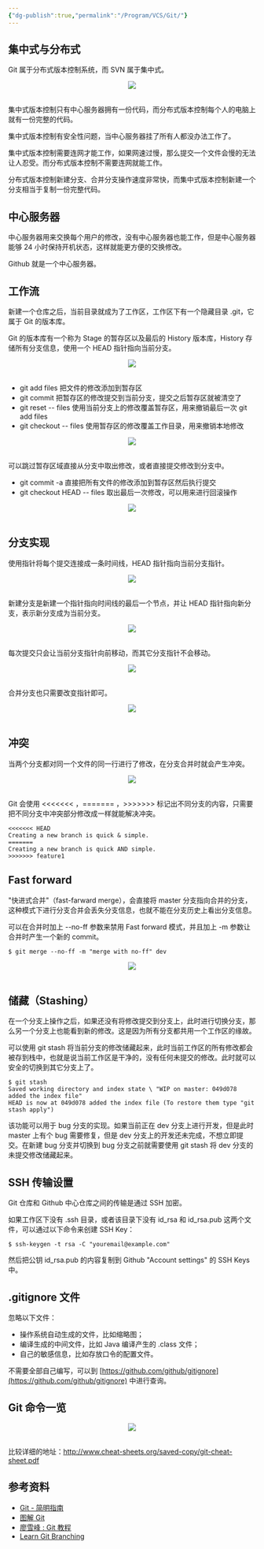 ```yaml
---
{"dg-publish":true,"permalink":"/Program/VCS/Git/"}
---
```




## 集中式与分布式

Git 属于分布式版本控制系统，而 SVN 属于集中式。

<div align="center"> <img src="https://cs-notes-1256109796.cos.ap-guangzhou.myqcloud.com/image-20191208200656794.png"/> </div><br>

集中式版本控制只有中心服务器拥有一份代码，而分布式版本控制每个人的电脑上就有一份完整的代码。

集中式版本控制有安全性问题，当中心服务器挂了所有人都没办法工作了。

集中式版本控制需要连网才能工作，如果网速过慢，那么提交一个文件会慢的无法让人忍受。而分布式版本控制不需要连网就能工作。

分布式版本控制新建分支、合并分支操作速度非常快，而集中式版本控制新建一个分支相当于复制一份完整代码。

## 中心服务器

中心服务器用来交换每个用户的修改，没有中心服务器也能工作，但是中心服务器能够 24 小时保持开机状态，这样就能更方便的交换修改。

Github 就是一个中心服务器。

## 工作流

新建一个仓库之后，当前目录就成为了工作区，工作区下有一个隐藏目录 .git，它属于 Git 的版本库。

Git 的版本库有一个称为 Stage 的暂存区以及最后的 History 版本库，History 存储所有分支信息，使用一个 HEAD 指针指向当前分支。

<div align="center"> <img src="https://cs-notes-1256109796.cos.ap-guangzhou.myqcloud.com/image-20191208195941661.png"/> </div><br>

- git add files 把文件的修改添加到暂存区
- git commit 把暂存区的修改提交到当前分支，提交之后暂存区就被清空了
- git reset -- files 使用当前分支上的修改覆盖暂存区，用来撤销最后一次 git add files
- git checkout -- files 使用暂存区的修改覆盖工作目录，用来撤销本地修改

<div align="center"> <img src="https://cs-notes-1256109796.cos.ap-guangzhou.myqcloud.com/image-20191208200014395.png"/> </div><br>

可以跳过暂存区域直接从分支中取出修改，或者直接提交修改到分支中。

- git commit -a 直接把所有文件的修改添加到暂存区然后执行提交
- git checkout HEAD -- files 取出最后一次修改，可以用来进行回滚操作

<div align="center"> <img src="https://cs-notes-1256109796.cos.ap-guangzhou.myqcloud.com/image-20191208200543923.png"/> </div><br>

## 分支实现

使用指针将每个提交连接成一条时间线，HEAD 指针指向当前分支指针。

<div align="center"> <img src="https://cs-notes-1256109796.cos.ap-guangzhou.myqcloud.com/image-20191208203219927.png"/> </div><br>

新建分支是新建一个指针指向时间线的最后一个节点，并让 HEAD 指针指向新分支，表示新分支成为当前分支。

<div align="center"> <img src="https://cs-notes-1256109796.cos.ap-guangzhou.myqcloud.com/image-20191208203142527.png"/> </div><br>

每次提交只会让当前分支指针向前移动，而其它分支指针不会移动。

<div align="center"> <img src="https://cs-notes-1256109796.cos.ap-guangzhou.myqcloud.com/image-20191208203112400.png"/> </div><br>

合并分支也只需要改变指针即可。

<div align="center"> <img src="https://cs-notes-1256109796.cos.ap-guangzhou.myqcloud.com/image-20191208203010540.png"/> </div><br>

## 冲突

当两个分支都对同一个文件的同一行进行了修改，在分支合并时就会产生冲突。

<div align="center"> <img src="https://cs-notes-1256109796.cos.ap-guangzhou.myqcloud.com/image-20191208203034705.png"/> </div><br>

Git 会使用 \<\<\<\<\<\<\< ，======= ，\>\>\>\>\>\>\> 标记出不同分支的内容，只需要把不同分支中冲突部分修改成一样就能解决冲突。

```
<<<<<<< HEAD
Creating a new branch is quick & simple.
=======
Creating a new branch is quick AND simple.
>>>>>>> feature1
```

## Fast forward

"快进式合并"（fast-farward merge），会直接将 master 分支指向合并的分支，这种模式下进行分支合并会丢失分支信息，也就不能在分支历史上看出分支信息。

可以在合并时加上 --no-ff 参数来禁用 Fast forward 模式，并且加上 -m 参数让合并时产生一个新的 commit。

```
$ git merge --no-ff -m "merge with no-ff" dev
```

<div align="center"> <img src="https://cs-notes-1256109796.cos.ap-guangzhou.myqcloud.com/image-20191208203639712.png"/> </div><br>

## 储藏（Stashing）

在一个分支上操作之后，如果还没有将修改提交到分支上，此时进行切换分支，那么另一个分支上也能看到新的修改。这是因为所有分支都共用一个工作区的缘故。

可以使用 git stash 将当前分支的修改储藏起来，此时当前工作区的所有修改都会被存到栈中，也就是说当前工作区是干净的，没有任何未提交的修改。此时就可以安全的切换到其它分支上了。

```
$ git stash
Saved working directory and index state \ "WIP on master: 049d078 added the index file"
HEAD is now at 049d078 added the index file (To restore them type "git stash apply")
```

该功能可以用于 bug 分支的实现。如果当前正在 dev 分支上进行开发，但是此时 master 上有个 bug 需要修复，但是 dev 分支上的开发还未完成，不想立即提交。在新建 bug 分支并切换到 bug 分支之前就需要使用 git stash 将 dev 分支的未提交修改储藏起来。

## SSH 传输设置

Git 仓库和 Github 中心仓库之间的传输是通过 SSH 加密。

如果工作区下没有 .ssh 目录，或者该目录下没有 id_rsa 和 id_rsa.pub 这两个文件，可以通过以下命令来创建 SSH Key：

```
$ ssh-keygen -t rsa -C "youremail@example.com"
```

然后把公钥 id_rsa.pub 的内容复制到 Github "Account settings" 的 SSH Keys 中。

## .gitignore 文件

忽略以下文件：

- 操作系统自动生成的文件，比如缩略图；
- 编译生成的中间文件，比如 Java 编译产生的 .class 文件；
- 自己的敏感信息，比如存放口令的配置文件。

不需要全部自己编写，可以到 [https://github.com/github/gitignore](https://github.com/github/gitignore) 中进行查询。

## Git 命令一览

<div align="center"> <img src="https://cs-notes-1256109796.cos.ap-guangzhou.myqcloud.com/7a29acce-f243-4914-9f00-f2988c528412.jpg" width=""> </div><br>

比较详细的地址：http://www.cheat-sheets.org/saved-copy/git-cheat-sheet.pdf

## 参考资料

- [Git - 简明指南](http://rogerdudler.github.io/git-guide/index.zh.html)
- [图解 Git](http://marklodato.github.io/visual-git-guide/index-zh-cn.html)
- [廖雪峰 : Git 教程](https://www.liaoxuefeng.com/wiki/0013739516305929606dd18361248578c67b8067c8c017b000)
- [Learn Git Branching](https://learngitbranching.js.org/)
